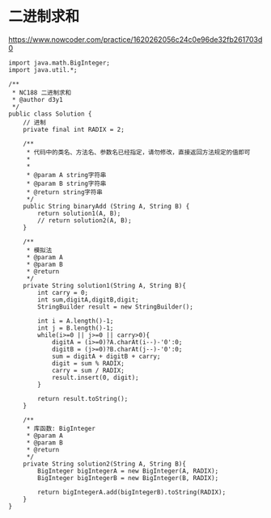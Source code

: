 # 二进制求和
https://www.nowcoder.com/practice/1620262056c24c0e96de32fb261703d0

    import java.math.BigInteger;
    import java.util.*;
    
    /**
     * NC188 二进制求和
     * @author d3y1
     */
    public class Solution {
        // 进制
        private final int RADIX = 2;
    
        /**
         * 代码中的类名、方法名、参数名已经指定，请勿修改，直接返回方法规定的值即可
         *
         *
         * @param A string字符串
         * @param B string字符串
         * @return string字符串
         */
        public String binaryAdd (String A, String B) {
            return solution1(A, B);
            // return solution2(A, B);
        }
    
        /**
         * 模拟法
         * @param A
         * @param B
         * @return
         */
        private String solution1(String A, String B){
            int carry = 0;
            int sum,digitA,digitB,digit;
            StringBuilder result = new StringBuilder();
    
            int i = A.length()-1;
            int j = B.length()-1;
            while(i>=0 || j>=0 || carry>0){
                digitA = (i>=0)?A.charAt(i--)-'0':0;
                digitB = (j>=0)?B.charAt(j--)-'0':0;
                sum = digitA + digitB + carry;
                digit = sum % RADIX;
                carry = sum / RADIX;
                result.insert(0, digit);
            }
    
            return result.toString();
        }
    
        /**
         * 库函数: BigInteger
         * @param A
         * @param B
         * @return
         */
        private String solution2(String A, String B){
            BigInteger bigIntegerA = new BigInteger(A, RADIX);
            BigInteger bigIntegerB = new BigInteger(B, RADIX);
    
            return bigIntegerA.add(bigIntegerB).toString(RADIX);
        }
    }
    


